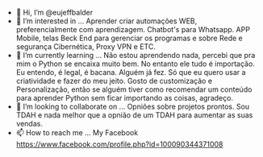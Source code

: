 - 👋 Hi, I’m @eujeffbalder
- 👀 I’m interested in ... Aprender criar automações WEB, preferencialmente com aprendizagem. Chatbot's para Whatsapp. APP Mobile, telas Beck End para gerenciar os programas e sobre Rede e segurança Cibernética, Proxy VPN e ETC.
- 🌱 I’m currently learning ... Não estou aprendendo nada, percebi que pra mim o Python se encaixa muito bem. No entanto ele tudo é importação. Eu entendo, é legal, é bacana. Alguém já fez. Só que eu quero usar a criatividade e fazer do meu jeito. Gosto de customização e Personalização, então se alguém tiver como recomendar um conteúdo para aprender Python sem ficar importando as coisas, agradeço.
- 💞️ I’m looking to collaborate on ... Opniões sobre projetos prontos. Sou TDAH e nada melhor que a opnião de um TDAH para aumentar as suas vendas.
- 📫 How to reach me ... My Facebook https://www.facebook.com/profile.php?id=100090344371008 

<!---
eujeffbalder/eujeffbalder is a ✨ special ✨ repository because its `README.md` (this file) appears on your GitHub profile.
You can click the Preview link to take a look at your changes.
--->
